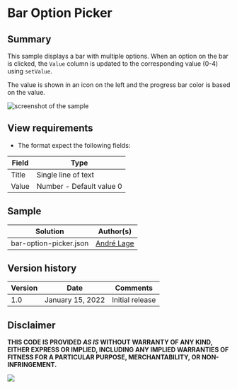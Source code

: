 # Bar Option Picker

## Summary
This sample displays a bar with multiple options. When an option on the bar is clicked, the `Value` column is updated to the corresponding value (0-4) using `setValue`.

The value is shown in an icon on the left and the progress bar color is based on the value.

![screenshot of the sample](./assets/screenshot.gif)

## View requirements
- The format expect the following fields:

Field |Type
--------|---------
Title | Single line of text 
Value | Number - Default value 0

## Sample

Solution|Author(s)
--------|---------
bar-option-picker.json | [André Lage](https://github.com/aaclage)

## Version history

Version|Date|Comments
-------|----|--------
1.0|January 15, 2022|Initial release


## Disclaimer
**THIS CODE IS PROVIDED *AS IS* WITHOUT WARRANTY OF ANY KIND, EITHER EXPRESS OR IMPLIED, INCLUDING ANY IMPLIED WARRANTIES OF FITNESS FOR A PARTICULAR PURPOSE, MERCHANTABILITY, OR NON-INFRINGEMENT.**

<img src="https://pnptelemetry.azurewebsites.net/list-formatting/view-samples/bar-option-picker" />
